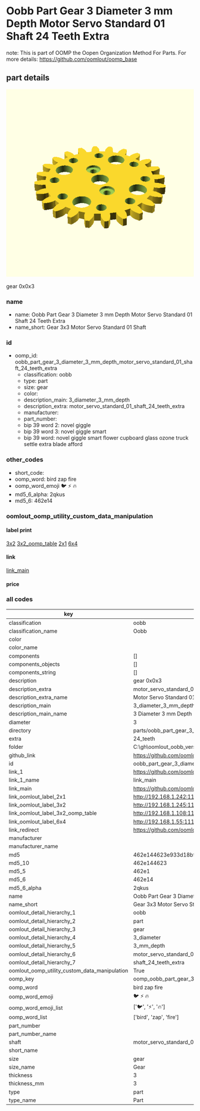# Oobb Part Gear 3 Diameter 3 mm Depth Motor Servo Standard 01 Shaft 24 Teeth Extra  

note: This is part of OOMP the Oopen Organization Method For Parts. For more details: https://github.com/oomlout/oomp_base

##  part details
  

[![](3dpr.png)](3dpr.png)

gear 0x0x3



### name
* name: Oobb Part Gear 3 Diameter 3 mm Depth Motor Servo Standard 01 Shaft 24 Teeth Extra
* name_short: Gear 3x3 Motor Servo Standard 01 Shaft
### id
* oomp_id: oobb_part_gear_3_diameter_3_mm_depth_motor_servo_standard_01_shaft_24_teeth_extra
  * classification: oobb
  * type: part
  * size: gear
  * color: 
  * description_main: 3_diameter_3_mm_depth
  * description_extra: motor_servo_standard_01_shaft_24_teeth_extra
  * manufacturer: 
  * part_number: 
  * bip 39 word 2: novel giggle
  * bip 39 word 3: novel giggle smart
  * bip 39 word: novel giggle smart flower cupboard glass ozone truck settle extra blade afford

### other_codes
* short_code: 
* oomp_word: bird zap fire
* oomp_word_emoji :bird: :zap: :fire:
* md5_6_alpha: 2qkus
* md5_6: 462e14






### oomlout_oomp_utility_custom_data_manipulation
#### label print
[3x2](http://192.168.1.245:1112/?label=oomp%202qkus)
[3x2_oomp_table](http://192.168.1.108:1112/?label=oomp%202qkus)
[2x1](http://192.168.1.242:1112/?label=oomp%202qkus)
[6x4](http://192.168.1.55:1112/?label=oomp%202qkus)    

#### link

[link_main](https://github.com/oomlout/oomlout_oobb_version_4_generated_parts/tree/main/navigation_oomp/oobb/part/gear/3_diameter_3_mm_depth/motor_servo_standard_01_shaft_24_teeth_extra/part)                              

#### price







### all codes 
| key | value |  
| --- | --- |  
| classification | oobb |  
| classification_name | Oobb |  
| color |  |  
| color_name |  |  
| components | [] |  
| components_objects | [] |  
| components_string | [] |  
| description | gear 0x0x3 |  
| description_extra | motor_servo_standard_01_shaft_24_teeth_extra |  
| description_extra_name | Motor Servo Standard 01 Shaft 24 Teeth Extra |  
| description_main | 3_diameter_3_mm_depth |  
| description_main_name | 3 Diameter 3 mm Depth |  
| diameter | 3 |  
| directory | parts/oobb_part_gear_3_diameter_3_mm_depth_motor_servo_standard_01_shaft_24_teeth_extra |  
| extra | 24_teeth |  
| folder | C:\gh\oomlout_oobb_version_4_generated_parts\parts\oobb_part_gear_3_diameter_3_mm_depth_motor_servo_standard_01_shaft_24_teeth_extra |  
| github_link | https://github.com/oomlout/oomlout_oomp_part_src/tree/main/parts/oobb_part_gear_3_diameter_3_mm_depth_motor_servo_standard_01_shaft_24_teeth_extra |  
| id | oobb_part_gear_3_diameter_3_mm_depth_motor_servo_standard_01_shaft_24_teeth_extra |  
| link_1 | https://github.com/oomlout/oomlout_oobb_version_4_generated_parts/tree/main/navigation_oomp/oobb/part/gear/3_diameter_3_mm_depth/motor_servo_standard_01_shaft_24_teeth_extra/part |  
| link_1_name | link_main |  
| link_main | https://github.com/oomlout/oomlout_oobb_version_4_generated_parts/tree/main/navigation_oomp/oobb/part/gear/3_diameter_3_mm_depth/motor_servo_standard_01_shaft_24_teeth_extra/part |  
| link_oomlout_label_2x1 | http://192.168.1.242:1112/?label=oomp%202qkus |  
| link_oomlout_label_3x2 | http://192.168.1.245:1112/?label=oomp%202qkus |  
| link_oomlout_label_3x2_oomp_table | http://192.168.1.108:1112/?label=oomp%202qkus |  
| link_oomlout_label_6x4 | http://192.168.1.55:1112/?label=oomp%202qkus |  
| link_redirect | https://github.com/oomlout/oomlout_oobb_version_4_generated_parts/tree/main/parts/oobb_gear_03_03_ex_24_teeth_sh_motor_servo_standard_01 |  
| manufacturer |  |  
| manufacturer_name |  |  
| md5 | 462e144623e933d18b9ae59999187cb8 |  
| md5_10 | 462e144623 |  
| md5_5 | 462e1 |  
| md5_6 | 462e14 |  
| md5_6_alpha | 2qkus |  
| name | Oobb Part Gear 3 Diameter 3 mm Depth Motor Servo Standard 01 Shaft 24 Teeth Extra |  
| name_short | Gear 3x3 Motor Servo Standard 01 Shaft |  
| oomlout_detail_hierarchy_1 | oobb |  
| oomlout_detail_hierarchy_2 | part |  
| oomlout_detail_hierarchy_3 | gear |  
| oomlout_detail_hierarchy_4 | 3_diameter |  
| oomlout_detail_hierarchy_5 | 3_mm_depth |  
| oomlout_detail_hierarchy_6 | motor_servo_standard_01 |  
| oomlout_detail_hierarchy_7 | shaft_24_teeth_extra |  
| oomlout_oomp_utility_custom_data_manipulation | True |  
| oomp_key | oomp_oobb_part_gear_3_diameter_3_mm_depth_motor_servo_standard_01_shaft_24_teeth_extra |  
| oomp_word | bird zap fire |  
| oomp_word_emoji | :bird: :zap: :fire: |  
| oomp_word_emoji_list | [':bird:', ':zap:', ':fire:'] |  
| oomp_word_list | ['bird', 'zap', 'fire'] |  
| part_number |  |  
| part_number_name |  |  
| shaft | motor_servo_standard_01 |  
| short_name |  |  
| size | gear |  
| size_name | Gear |  
| thickness | 3 |  
| thickness_mm | 3 |  
| type | part |  
| type_name | Part |  
